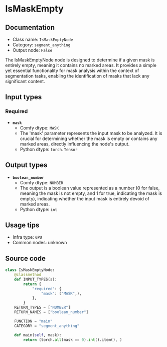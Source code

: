 # IsMaskEmpty
## Documentation
- Class name: `IsMaskEmptyNode`
- Category: `segment_anything`
- Output node: `False`

The IsMaskEmptyNode node is designed to determine if a given mask is entirely empty, meaning it contains no marked areas. It provides a simple yet essential functionality for mask analysis within the context of segmentation tasks, enabling the identification of masks that lack any significant content.
## Input types
### Required
- **`mask`**
    - Comfy dtype: `MASK`
    - The 'mask' parameter represents the input mask to be analyzed. It is crucial for determining whether the mask is empty or contains any marked areas, directly influencing the node's output.
    - Python dtype: `torch.Tensor`
## Output types
- **`boolean_number`**
    - Comfy dtype: `NUMBER`
    - The output is a boolean value represented as a number (0 for false, meaning the mask is not empty, and 1 for true, indicating the mask is empty), indicating whether the input mask is entirely devoid of marked areas.
    - Python dtype: `int`
## Usage tips
- Infra type: `GPU`
- Common nodes: unknown


## Source code
```python
class IsMaskEmptyNode:
    @classmethod
    def INPUT_TYPES(s):
        return {
            "required": {
                "mask": ("MASK",),
            },
        }
    RETURN_TYPES = ["NUMBER"]
    RETURN_NAMES = ["boolean_number"]

    FUNCTION = "main"
    CATEGORY = "segment_anything"

    def main(self, mask):
        return (torch.all(mask == 0).int().item(), )

```

